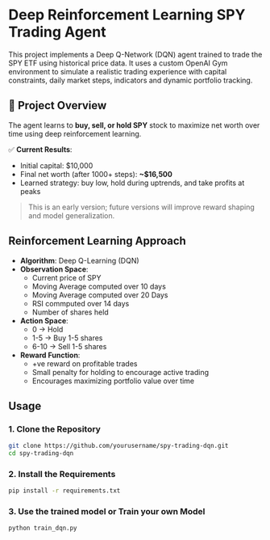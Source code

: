 # Deep Reinforcement Learning SPY Trading Agent

This project implements a Deep Q-Network (DQN) agent trained to trade the SPY ETF using historical price data. It uses a custom OpenAI Gym environment to simulate a realistic trading experience with capital constraints, daily market steps, indicators and dynamic portfolio tracking.

## 🚀 Project Overview

The agent learns to **buy, sell, or hold SPY** stock to maximize net worth over time using deep reinforcement learning.

✅ **Current Results**:
- Initial capital: $10,000  
- Final net worth (after 1000+ steps): **~$16,500**  
- Learned strategy: buy low, hold during uptrends, and take profits at peaks

> This is an early version; future versions will improve reward shaping and model generalization.

## Reinforcement Learning Approach

- **Algorithm**: Deep Q-Learning (DQN)
- **Observation Space**:
  - Current price of SPY
  - Moving Average computed over 10 days
  - Moving Average computed over 20 Days
  - RSI commputed over 14 days
  - Number of shares held
- **Action Space**:
  - 0 → Hold
  - 1-5 → Buy 1-5 shares
  - 6-10 → Sell 1-5 shares
- **Reward Function**:
  - +ve reward on profitable trades
  - Small penalty for holding to encourage active trading
  - Encourages maximizing portfolio value over time

## Usage

### 1. Clone the Repository
```bash
git clone https://github.com/yourusername/spy-trading-dqn.git
cd spy-trading-dqn
```
### 2. Install the Requirements
```bash
pip install -r requirements.txt
```
### 3. Use the trained model or Train your own Model
```bash
python train_dqn.py
```

